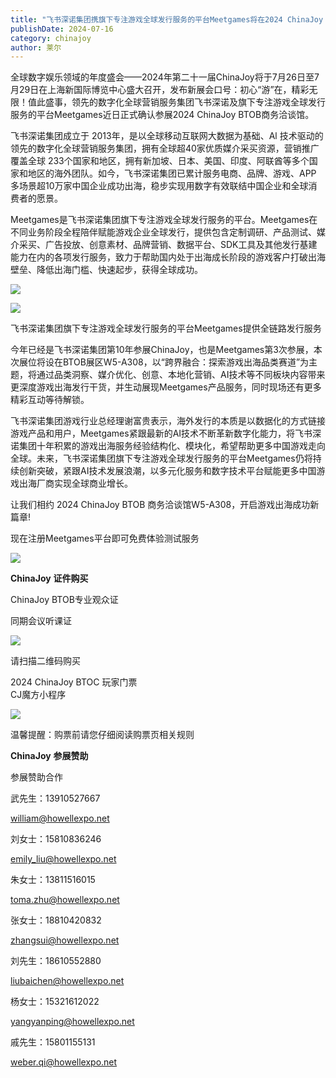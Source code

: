```yaml
---
title: "飞书深诺集团携旗下专注游戏全球发行服务的平台Meetgames将在2024 ChinaJoy BTOB商务洽谈馆再续精彩！"
publishDate: 2024-07-16
category: chinajoy
author: 莱尔
---
```


全球数字娱乐领域的年度盛会——2024年第二十一届ChinaJoy将于7月26日至7月29日在上海新国际博览中心盛大召开，发布新展会口号：初心“游”在，精彩无限！值此盛事，领先的数字化全球营销服务集团飞书深诺及旗下专注游戏全球发行服务的平台Meetgames近日正式确认参展2024 ChinaJoy BTOB商务洽谈馆。

飞书深诺集团成立于 2013年，是以全球移动互联网大数据为基础、Al 技术驱动的领先的数字化全球营销服务集团，拥有全球超40家优质媒介采买资源，营销推广覆盖全球 233个国家和地区，拥有新加坡、日本、美国、印度、阿联酋等多个国家和地区的海外团队。如今，飞书深诺集团已累计服务电商、品牌、游戏、APP 多场景超10万家中国企业成功出海，稳步实现用数字有效联结中国企业和全球消费者的愿景。

Meetgames是飞书深诺集团旗下专注游戏全球发行服务的平台。Meetgames在不同业务阶段全程陪伴赋能游戏企业全球发行，提供包含定制调研、产品测试、媒介采买、广告投放、创意素材、品牌营销、数据平台、SDK工具及其他发行基建能力在内的各项发行服务，致力于帮助国内处于出海成长阶段的游戏客户打破出海壁垒、降低出海门槛、快速起步，获得全球成功。

![](https://ec-net-1251389766.cos.ap-shanghai.myqcloud.com/wp-content/uploads/2024/07/20240716204718686.png)

![](https://ec-net-1251389766.cos.ap-shanghai.myqcloud.com/wp-content/uploads/2024/07/20240716204721867.png)

飞书深诺集团旗下专注游戏全球发行服务的平台Meetgames提供全链路发行服务

今年已经是飞书深诺集团第10年参展ChinaJoy，也是Meetgames第3次参展，本次展位将设在BTOB展区W5-A308，以“跨界融合：探索游戏出海品类赛道”为主题，将通过品类洞察、媒介优化、创意、本地化营销、AI技术等不同板块内容带来更深度游戏出海发行干货，并生动展现Meetgames产品服务，同时现场还有更多精彩互动等待解锁。

飞书深诺集团游戏行业总经理谢富贵表示，海外发行的本质是以数据化的方式链接游戏产品和用户，Meetgames紧跟最新的AI技术不断革新数字化能力，将飞书深诺集团十年积累的游戏出海服务经验结构化、模块化，希望帮助更多中国游戏走向全球。未来，飞书深诺集团旗下专注游戏全球发行服务的平台Meetgames仍将持续创新突破，紧跟AI技术发展浪潮，以多元化服务和数字技术平台赋能更多中国游戏出海厂商实现全球商业增长。

让我们相约 2024 ChinaJoy BTOB 商务洽谈馆W5-A308，开启游戏出海成功新篇章!

现在注册Meetgames平台即可免费体验测试服务

![](https://ec-net-1251389766.cos.ap-shanghai.myqcloud.com/wp-content/uploads/2024/07/20240716204723400.png)

**ChinaJoy** **证件购买**

ChinaJoy BTOB专业观众证

同期会议听课证  

![](https://ec-net-1251389766.cos.ap-shanghai.myqcloud.com/wp-content/uploads/2024/07/20240716204728469.png)

请扫描二维码购买

2024 ChinaJoy BTOC 玩家门票  
CJ魔方小程序  

![](https://ec-net-1251389766.cos.ap-shanghai.myqcloud.com/wp-content/uploads/2024/07/20240716204731870.png)

  
  

温馨提醒：购票前请您仔细阅读购票页相关规则  
  

**ChinaJoy** **参展赞助**

参展赞助合作

武先生：13910527667

[william@howellexpo.net](mailto:william@howellexpo.net)

刘女士：15810836246

[emily\_liu@howellexpo.net](mailto:emily_liu@howellexpo.net)

朱女士：13811516015

[toma.zhu@howellexpo.net](mailto:toma.zhu@howellexpo.net)

张女士：18810420832

[zhangsui@howellexpo.net](mailto:zhangsui@howellexpo.net)

刘先生：18610552880

[liubaichen@howellexpo.net](mailto:liubaichen@howellexpo.net)

杨女士：15321612022

[yangyanping@howellexpo.net](mailto:yangyanping@howellexpo.net)

戚先生：15801155131

weber.qi@howellexpo.net
